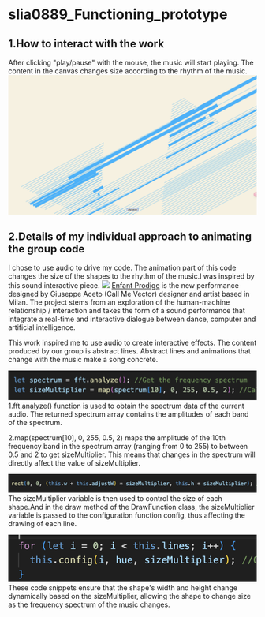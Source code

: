 # slia0889_Functioning_prototype
## 1.How to interact with the work
After clicking "play/pause" with the mouse, the music will start playing. The content in the canvas changes size according to the rhythm of the music.
![](/assets/img1.jpg)

## 2.Details of my individual approach to animating the group code
I chose to use audio to drive my code. The animation part of this code changes the size of the shapes to the rhythm of the music.I was inspired by this sound interactive piece.
![](/assets/img2.jpg)
[Enfant Prodige](https://www.behance.net/gallery/87454449/Vector?tracking_source=search_projects|sound+interaction&l=6) is the new performance designed by Giuseppe Aceto (Call Me Vector) designer and artist based in Milan. The project stems from an exploration of the human-machine relationship / interaction and takes the form of a sound performance that integrate a real-time and interactive dialogue between dance, computer and artificial intelligence.

This work inspired me to use audio to create interactive effects. The content produced by our group is abstract lines. Abstract lines and animations that change with the music make a song concrete.

![](/assets/coding1.jpg)
1.fft.analyze() function is used to obtain the spectrum data of the current audio. The returned spectrum array contains the amplitudes of each band of the spectrum.

2.map(spectrum[10], 0, 255, 0.5, 2) maps the amplitude of the 10th frequency band in the spectrum array (ranging from 0 to 255) to between 0.5 and 2 to get sizeMultiplier. This means that changes in the spectrum will directly affect the value of sizeMultiplier.

![](/assets/coding2.jpg)
The sizeMultiplier variable is then used to control the size of each shape.And in the draw method of the DrawFunction class, the sizeMultiplier variable is passed to the configuration function config, thus affecting the drawing of each line.

![](/assets/coding3.jpg)
These code snippets ensure that the shape's width and height change dynamically based on the sizeMultiplier, allowing the shape to change size as the frequency spectrum of the music changes.